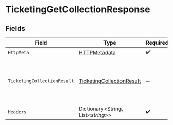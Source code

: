 # TicketingGetCollectionResponse


## Fields

| Field                                                                             | Type                                                                              | Required                                                                          | Description                                                                       |
| --------------------------------------------------------------------------------- | --------------------------------------------------------------------------------- | --------------------------------------------------------------------------------- | --------------------------------------------------------------------------------- |
| `HttpMeta`                                                                        | [HTTPMetadata](../../Models/Components/HTTPMetadata.md)                           | :heavy_check_mark:                                                                | N/A                                                                               |
| `TicketingCollectionResult`                                                       | [TicketingCollectionResult](../../Models/Components/TicketingCollectionResult.md) | :heavy_minus_sign:                                                                | The collection with the given identifier was retrieved.                           |
| `Headers`                                                                         | Dictionary<String, List<*string*>>                                                | :heavy_check_mark:                                                                | N/A                                                                               |